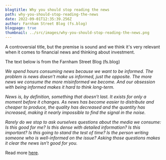 ```yaml
---
blogtitle: Why you should stop reading the news
path: why-you-should-stop-reading-the-news
date: 2022-09-01T12:35:39.256Z
author: Farnham Street Blog (fs.blog)
blogpage: true
thumbnail: ../src/images/why-you-should-stop-reading-the-news.png
---
```

A controversial title, but the premise is sound and we think it's very relevant when it comes to financial news  and thinking about investment.

The text below is from the Farnham Street Blog (fs.blog)

*We spend hours consuming news because we want to be informed. The problem is news doesn’t make us informed, just the opposite. The more news we consume the more misinformed we become. And our obsession with being informed makes it hard to think long-term.*

*News is, by definition, something that doesn’t last. It exists for only a moment before it changes. As news has become easier to distribute and cheaper to produce, the quality has decreased and the quantity has increased, making it nearly impossible to find the signal in the noise.*

*Rarely do we stop to ask ourselves questions about the media we consume: Is this good for me? Is this dense with detailed information? Is this important? Is this going to stand the test of time? Is the person writing someone who is well-informed on the issue? Asking those questions makes it clear the news isn’t good for you.*

Read more [here](https://fs.blog/stop-reading-news/).